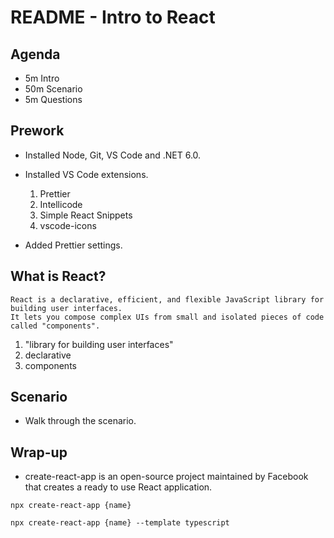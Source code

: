 # README - Intro to React

## Agenda

- 5m Intro
- 50m Scenario
- 5m Questions

## Prework

- Installed Node, Git, VS Code and .NET 6.0.

- Installed VS Code extensions.

  1. Prettier
  2. Intellicode
  3. Simple React Snippets
  4. vscode-icons

- Added Prettier settings.

## What is React?

```
React is a declarative, efficient, and flexible JavaScript library for building user interfaces.
It lets you compose complex UIs from small and isolated pieces of code called "components".
```

1. "library for building user interfaces"
2. declarative
3. components

## Scenario

- Walk through the scenario.

## Wrap-up

- create-react-app is an open-source project maintained by Facebook that creates a ready to use React application.

```
npx create-react-app {name}

npx create-react-app {name} --template typescript
```
